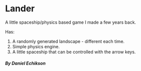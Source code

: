 # Lander

A little spaceship/physics based game I made a few years back.

Has:
  1. A randomly generated landscape - different each time.
  2. Simple physics engine.
  3. A little spaceship that can be controlled with the arrow keys.

##### By Daniel Echikson
